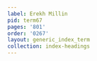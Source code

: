 ```yaml
---
label: Erekh Millin
pid: term67
pages: '801'
order: '0267'
layout: generic_index_term
collection: index-headings
---
```

